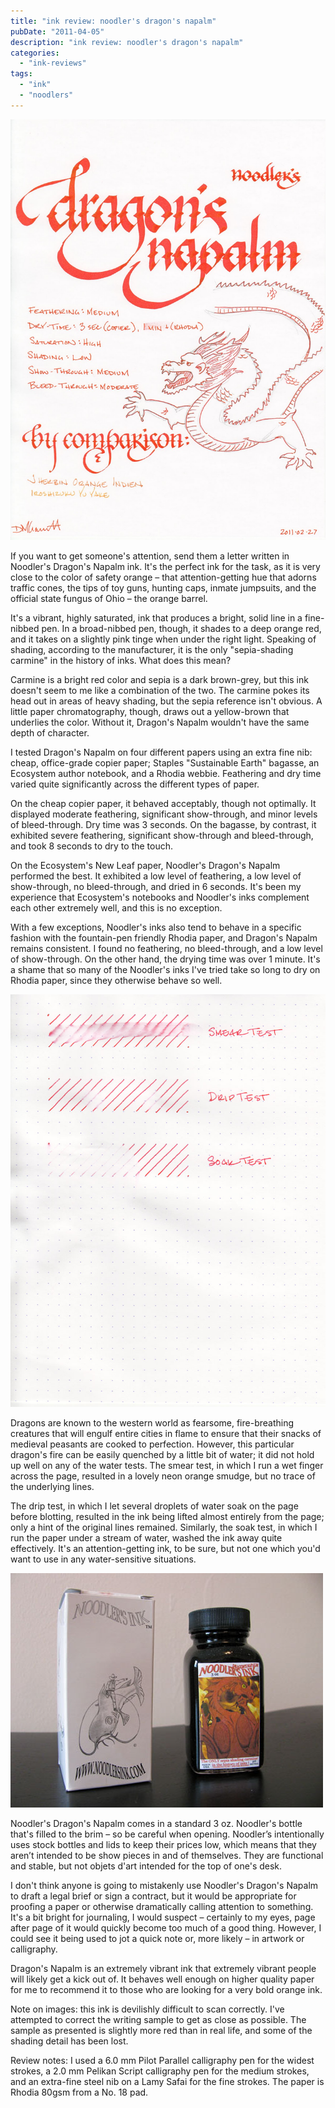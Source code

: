 ```yaml
---
title: "ink review: noodler's dragon's napalm"
pubDate: "2011-04-05"
description: "ink review: noodler's dragon's napalm"
categories:
  - "ink-reviews"
tags:
  - "ink"
  - "noodlers"
---
```


![](noodlers-dragons-napalm.jpg)

If you want to get someone's attention, send them a letter written in Noodler's Dragon's Napalm ink. It's the perfect ink for the task, as it is very close to the color of safety orange – that attention-getting hue that adorns traffic cones, the tips of toy guns, hunting caps, inmate jumpsuits, and the official state fungus of Ohio – the orange barrel.

It's a vibrant, highly saturated, ink that produces a bright, solid line in a fine-nibbed pen. In a broad-nibbed pen, though, it shades to a deep orange red, and it takes on a slightly pink tinge when under the right light. Speaking of shading, according to the manufacturer, it is the only "sepia-shading carmine" in the history of inks. What does this mean?

Carmine is a bright red color and sepia is a dark brown-grey, but this ink doesn't seem to me like a combination of the two. The carmine pokes its head out in areas of heavy shading, but the sepia reference isn't obvious. A little paper chromatography, though, draws out a yellow-brown that underlies the color. Without it, Dragon's Napalm wouldn't have the same depth of character.

I tested Dragon's Napalm on four different papers using an extra fine nib: cheap, office-grade copier paper; Staples "Sustainable Earth" bagasse, an Ecosystem author notebook, and a Rhodia webbie. Feathering and dry time varied quite significantly across the different types of paper.

On the cheap copier paper, it behaved acceptably, though not optimally. It displayed moderate feathering, significant show-through, and minor levels of bleed-through. Dry time was 3 seconds. On the bagasse, by contrast, it exhibited severe feathering, significant show-through and bleed-through, and took 8 seconds to dry to the touch.

On the Ecosystem's New Leaf paper, Noodler's Dragon's Napalm performed the best. It exhibited a low level of feathering, a low level of show-through, no bleed-through, and dried in 6 seconds. It's been my experience that Ecosystem's notebooks and Noodler's inks complement each other extremely well, and this is no exception.

With a few exceptions, Noodler's inks also tend to behave in a specific fashion with the fountain-pen friendly Rhodia paper, and Dragon's Napalm remains consistent. I found no feathering, no bleed-through, and a low level of show-through. On the other hand, the drying time was over 1 minute. It's a shame that so many of the Noodler's inks I've tried take so long to dry on Rhodia paper, since they otherwise behave so well.

![](noodlers-dragons-napalm-water-test.jpg)

Dragons are known to the western world as fearsome, fire-breathing creatures that will engulf entire cities in flame to ensure that their snacks of medieval peasants are cooked to perfection. However, this particular dragon's fire can be easily quenched by a little bit of water; it did not hold up well on any of the water tests. The smear test, in which I run a wet finger across the page, resulted in a lovely neon orange smudge, but no trace of the underlying lines.

The drip test, in which I let several droplets of water soak on the page before blotting, resulted in the ink being lifted almost entirely from the page; only a hint of the original lines remained. Similarly, the soak test, in which I run the paper under a stream of water, washed the ink away quite effectively. It's an attention-getting ink, to be sure, but not one which you'd want to use in any water-sensitive situations.

![](noodlers-dragons-napalm-bottle.JPG)

Noodler's Dragon's Napalm comes in a standard 3 oz. Noodler's bottle that's filled to the brim – so be careful when opening. Noodler’s intentionally uses stock bottles and lids to keep their prices low, which means that they aren’t intended to be show pieces in and of themselves. They are functional and stable, but not objets d'art intended for the top of one's desk.

I don't think anyone is going to mistakenly use Noodler's Dragon's Napalm to draft a legal brief or sign a contract, but it would be appropriate for proofing a paper or otherwise dramatically calling attention to something. It's a bit bright for journaling, I would suspect – certainly to my eyes, page after page of it would quickly become too much of a good thing. However, I could see it being used to jot a quick note or, more likely – in artwork or calligraphy.

Dragon's Napalm is an extremely vibrant ink that extremely vibrant people will likely get a kick out of. It behaves well enough on higher quality paper for me to recommend it to those who are looking for a very bold orange ink.

Note on images: this ink is devilishly difficult to scan correctly. I've attempted to correct the writing sample to get as close as possible. The sample as presented is slightly more red than in real life, and some of the shading detail has been lost.

Review notes: I used a 6.0 mm Pilot Parallel calligraphy pen for the widest strokes, a 2.0 mm Pelikan Script calligraphy pen for the medium strokes, and an extra-fine steel nib on a Lamy Safai for the fine strokes. The paper is Rhodia 80gsm from a No. 18 pad.

